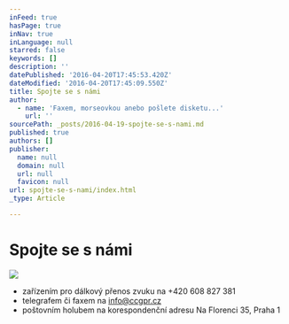 ```yaml
---
inFeed: true
hasPage: true
inNav: true
inLanguage: null
starred: false
keywords: []
description: ''
datePublished: '2016-04-20T17:45:53.420Z'
dateModified: '2016-04-20T17:45:09.550Z'
title: Spojte se s námi
author:
  - name: 'Faxem, morseovkou anebo pošlete disketu...'
    url: ''
sourcePath: _posts/2016-04-19-spojte-se-s-nami.md
published: true
authors: []
publisher:
  name: null
  domain: null
  url: null
  favicon: null
url: spojte-se-s-nami/index.html
_type: Article

---
```

# Spojte se s námi
![](https://the-grid-user-content.s3-us-west-2.amazonaws.com/e61ba5c6-cbae-4bdd-be98-c2bbeeae1a29.jpg)

* zařízením pro dálkový přenos zvuku na +420 608 827 381
* telegrafem či faxem na info@ccgpr.cz
* poštovním holubem na korespondenční adresu Na Florenci 35, Praha 1